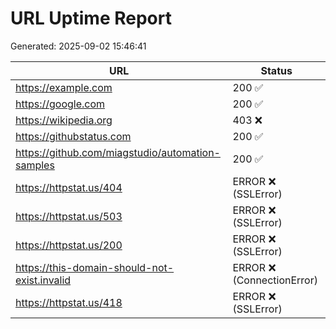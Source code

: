 # URL Uptime Report

Generated: 2025-09-02 15:46:41

| URL | Status |
|---|---|
| https://example.com | 200 ✅ |
| https://google.com | 200 ✅ |
| https://wikipedia.org | 403 ❌ |
| https://githubstatus.com | 200 ✅ |
| https://github.com/miagstudio/automation-samples | 200 ✅ |
| https://httpstat.us/404 | ERROR ❌ (SSLError) |
| https://httpstat.us/503 | ERROR ❌ (SSLError) |
| https://httpstat.us/200 | ERROR ❌ (SSLError) |
| https://this-domain-should-not-exist.invalid | ERROR ❌ (ConnectionError) |
| https://httpstat.us/418 | ERROR ❌ (SSLError) |

